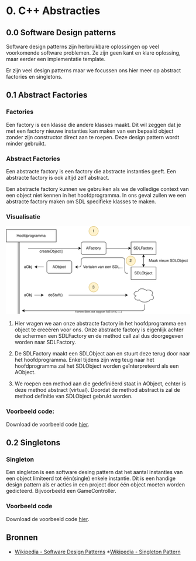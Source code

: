 # 0. C++ Abstracties
## 0.0 Software Design patterns
Software design patterns zijn herbruikbare oplossingen op veel voorkomende software problemen. Ze zijn geen kant en klare oplossing, maar eerder een implementatie template.

Er zijn veel design patterns maar we focussen ons hier meer op abstract factories en singletons. 

## 0.1 Abstract Factories
### Factories
Een factory is een klasse die andere klasses maakt. Dit wil zeggen dat je met een factory nieuwe instanties kan maken van een bepaald object zonder zijn constructor direct aan te roepen. Deze design pattern wordt minder gebruikt.

### Abstract Factories
Een abstracte factory is een factory die abstracte instanties geeft. Een abstracte factory is ook altijd zelf abstract.

Een abstracte factory kunnen we gebruiken als we de volledige context van een object niet kennen in het hoofdprogramma.
In ons geval zullen we een abstracte factory maken om SDL specifieke klasses te maken.

### Visualisatie

<img src="/media/cpp/sdl/abstractfactory.svg" class="max-h-200 max-w-500">

1. Hier vragen we aan onze abstracte factory in het hoofdprogramma een object te creeëren voor ons. Onze abstracte factory is eigenlijk achter de schermen een SDLFactory en de method call zal dus doorgegeven worden naar SDLFactory.

2. De SDLFactory maakt een SDLObject aan en stuurt deze terug door naar het hoofdprogramma. Enkel tijdens zijn weg teug naar het hoofdprogramma zal het SDLObject worden geïnterpreteerd als een AObject.

3. We roepen een method aan die gedefiniëerd staat in AObject, echter is deze method abstract (virtual). Doordat de method abstract is zal de method definitie van SDLObject gebrukt worden.

### Voorbeeld code:
Download de voorbeeld code [hier](/media/cpp/sdl/code/0-1-abstractfactories.zip).


## 0.2 Singletons

### Singleton
Een singleton is een software desing pattern dat het aantal instanties van een object limiteerd tot één(single) enkele instantie. Dit is een handige design pattern als er acties in een project door één object moeten worden gedicteerd. Bijvoorbeeld een GameController.

### Voorbeeld code

Download de voorbeeld code [hier](/media/cpp/sdl/code/0-2-singletons.zip).

## Bronnen
* [Wikipedia - Software Design Patterns](https://en.wikipedia.org/wiki/Software_design_pattern)
*[Wikipedia - Singleton Pattern](https://en.wikipedia.org/wiki/Singleton_pattern)